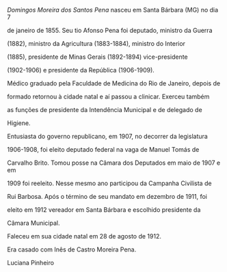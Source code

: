 

*Domingos Moreira dos Santos Pena* nasceu em Santa Bárbara (MG) no dia 7

de janeiro de 1855. Seu tio Afonso Pena foi deputado, ministro da Guerra

(1882), ministro da Agricultura (1883-1884), ministro do Interior

(1885), presidente de Minas Gerais (1892-1894) vice-presidente

(1902-1906) e presidente da República (1906-1909).



Médico graduado pela Faculdade de Medicina do Rio de Janeiro, depois de

formado retornou à cidade natal e aí passou a clinicar. Exerceu também

as funções de presidente da Intendência Municipal e de delegado de

Higiene.



Entusiasta do governo republicano, em 1907, no decorrer da legislatura

1906-1908, foi eleito deputado federal na vaga de Manuel Tomás de

Carvalho Brito. Tomou posse na Câmara dos Deputados em maio de 1907 e em

1909 foi reeleito. Nesse mesmo ano participou da Campanha Civilista de

Rui Barbosa. Após o término de seu mandato em dezembro de 1911, foi

eleito em 1912 vereador em Santa Bárbara e escolhido presidente da

Câmara Municipal.



Faleceu em sua cidade natal em 28 de agosto de 1912.



Era casado com Inês de Castro Moreira Pena.



Luciana Pinheiro



